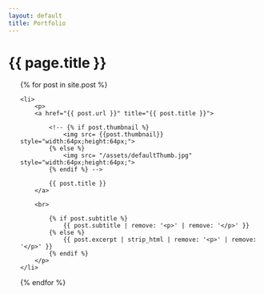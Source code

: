 ```yaml
---
layout: default
title: Portfolio
---
```

<h1>{{ page.title }}</h1>
<ul class="posts">

  {% for post in site.post %}

	<li>
		<p>
		<a href="{{ post.url }}" title="{{ post.title }}">

			<!-- {% if post.thumbnail %}
				<img src= {{post.thumbnail}} style="width:64px;height:64px;">
			{% else %}
				<img src= "/assets/defaultThumb.jpg" style="width:64px;height:64px;"> 
			{% endif %} -->

			{{ post.title }}
		</a>

		<br>
		
			{% if post.subtitle %}
				{{ post.subtitle | remove: '<p>' | remove: '</p>' }}
			{% else %}
				{{ post.excerpt | strip_html | remove: '<p>' | remove: '</p>' }}
			{% endif %}
		</p>
	</li>

  {% endfor %}
</ul>
